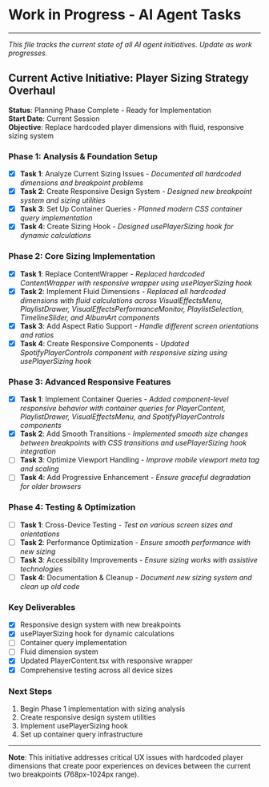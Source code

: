 # Work in Progress - AI Agent Tasks

---

*This file tracks the current state of all AI agent initiatives. Update as work progresses.*

## Current Active Initiative: Player Sizing Strategy Overhaul

**Status**: Planning Phase Complete - Ready for Implementation  
**Start Date**: Current Session  
**Objective**: Replace hardcoded player dimensions with fluid, responsive sizing system

### Phase 1: Analysis & Foundation Setup
- [x] **Task 1**: Analyze Current Sizing Issues - *Documented all hardcoded dimensions and breakpoint problems*
- [x] **Task 2**: Create Responsive Design System - *Designed new breakpoint system and sizing utilities*
- [x] **Task 3**: Set Up Container Queries - *Planned modern CSS container query implementation*
- [x] **Task 4**: Create Sizing Hook - *Designed usePlayerSizing hook for dynamic calculations*

### Phase 2: Core Sizing Implementation
- [x] **Task 1**: Replace ContentWrapper - *Replaced hardcoded ContentWrapper with responsive wrapper using usePlayerSizing hook*
- [x] **Task 2**: Implement Fluid Dimensions - *Replaced all hardcoded dimensions with fluid calculations across VisualEffectsMenu, PlaylistDrawer, VisualEffectsPerformanceMonitor, PlaylistSelection, TimelineSlider, and AlbumArt components*
- [x] **Task 3**: Add Aspect Ratio Support - *Handle different screen orientations and ratios*
- [x] **Task 4**: Create Responsive Components - *Updated SpotifyPlayerControls component with responsive sizing using usePlayerSizing hook*

### Phase 3: Advanced Responsive Features
- [x] **Task 1**: Implement Container Queries - *Added component-level responsive behavior with container queries for PlayerContent, PlaylistDrawer, VisualEffectsMenu, and SpotifyPlayerControls components*
- [x] **Task 2**: Add Smooth Transitions - *Implemented smooth size changes between breakpoints with CSS transitions and usePlayerSizing hook integration*
- [ ] **Task 3**: Optimize Viewport Handling - *Improve mobile viewport meta tag and scaling*
- [ ] **Task 4**: Add Progressive Enhancement - *Ensure graceful degradation for older browsers*

### Phase 4: Testing & Optimization
- [ ] **Task 1**: Cross-Device Testing - *Test on various screen sizes and orientations*
- [ ] **Task 2**: Performance Optimization - *Ensure smooth performance with new sizing*
- [ ] **Task 3**: Accessibility Improvements - *Ensure sizing works with assistive technologies*
- [ ] **Task 4**: Documentation & Cleanup - *Document new sizing system and clean up old code*

### Key Deliverables
- [x] Responsive design system with new breakpoints
- [x] usePlayerSizing hook for dynamic calculations
- [ ] Container query implementation
- [ ] Fluid dimension system
- [x] Updated PlayerContent.tsx with responsive wrapper
- [x] Comprehensive testing across all device sizes

### Next Steps
1. Begin Phase 1 implementation with sizing analysis
2. Create responsive design system utilities
3. Implement usePlayerSizing hook
4. Set up container query infrastructure

---

**Note**: This initiative addresses critical UX issues with hardcoded player dimensions that create poor experiences on devices between the current two breakpoints (768px-1024px range).